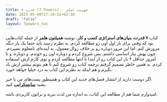 ```yaml
---
title: ۷ قدرت (7 Powers) - فهرست اصلی
date: 2025-05-08T17:19:51+03:30
draft: "false"
layout: 7powers_toc
---
```

کتاب **۷ قدرت، بنیان‌های استراتژی کسب و کار**، نوشته **همیلتون هلمر** از جمله کتاب‌هایی بود که وقتی برای بار اول اون رو مطالعه کردم، به نظرم رسید باید حتما یک بار دیگه مرورش کنم. اما این مرور دوباره رو بر خلاف روال معمول، به آینده‌ای نامعلوم نسپردم. چون بهش نیاز اساسی داشتم. پس شروع کردم و دوباره اون رو خوندم. و دوباره. و تا امروز حداقل ۴ بار این کتاب رو از ابتدا تا انتها مطالعه کردم و توی کارم ازش استفاده کردم. به همین خاطر تصمیم گرفتم ترجمه کتاب رو شروع کنم تا هم بتونم بیشتر ازش یاد بگیرم و هم اینکه به نظرم این کتاب به درد خیلیا خواهد خورد.

اگر دوست دارید از انتشار فصل‌های جدید این کتاب و همینطور پست‌های من با خبر بشید **[سابسکرایب](http://kakavand.me/subscribe/)** کنید.

امیدوارم شما هم از مطالعه این کتاب، به اندازه من لذت ببرید و براتون کاربردی باشه.